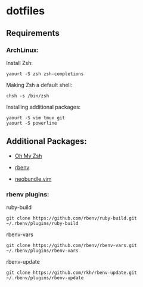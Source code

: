 # dotfiles

## Requirements

### ArchLinux:

Install Zsh:

```
yaourt -S zsh zsh-completions
```

Making Zsh a default shell:

```
chsh -s /bin/zsh
```


Installing additional packages:

```
yaourt -S vim tmux git
yaourt -S powerline
```

## Additional Packages:

* [Oh My Zsh](https://github.com/robbyrussell/oh-my-zsh)

* [rbenv](https://github.com/rbenv/rbenv)

* [neobundle.vim](https://github.com/Shougo/neobundle.vim)

### rbenv plugins:

ruby-build

```
git clone https://github.com/rbenv/ruby-build.git ~/.rbenv/plugins/ruby-build
```

rbenv-vars

```
git clone https://github.com/rbenv/rbenv-vars.git ~/.rbenv/plugins/rbenv-vars
```

rbenv-update

```
git clone https://github.com/rkh/rbenv-update.git ~/.rbenv/plugins/rbenv-update
```

